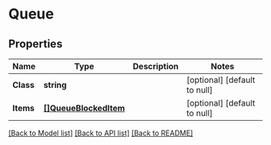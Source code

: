 # Queue

## Properties
Name | Type | Description | Notes
------------ | ------------- | ------------- | -------------
**Class** | **string** |  | [optional] [default to null]
**Items** | [**[]QueueBlockedItem**](QueueBlockedItem.md) |  | [optional] [default to null]

[[Back to Model list]](../README.md#documentation-for-models) [[Back to API list]](../README.md#documentation-for-api-endpoints) [[Back to README]](../README.md)


